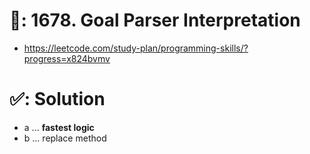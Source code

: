 # 📄: 1678. Goal Parser Interpretation

- https://leetcode.com/study-plan/programming-skills/?progress=x824bvmv

# ✅: Solution

- a ... **fastest logic**
- b ... replace method
